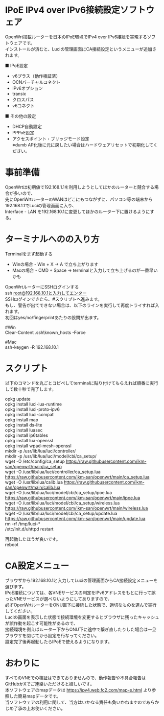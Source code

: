 # IPoE IPv4 over IPv6接続設定ソフトウェア
OpenWrt搭載ルーターを日本のIPoE環境でIPv4 over IPv6接続を実現するソフトウェアです。  
インストールが済むと、Luciの管理画面にCA接続設定というメニューが追加されます。  

■ IPoE設定
* v6プラス（動作検証済）
* OCNバーチャルコネクト
* IPv6オプション
* transix
* クロスパス
* v6コネクト

■ その他の設定
* DHCP自動設定
* PPPoE設定
* アクセスポイント・ブリッジモード設定  
※dumb AP化後に元に戻したい場合はハードウェアリセットで初期化してください。

# 事前準備
OpenWrtは初期値で192.168.1.1を利用しようとしてほかのルーターと競合する場合が多いので、  
先にOpenWrtルーターのWANはどこにもつながずに、パソコン等の端末から192.168.1.1でLuciの管理画面に入り、  
Interface - LAN を192.168.10.1に変更してほかのルーター下に置けるようにする。  

# ターミナルへのの入り方
Terminalをまず起動する  
* Winの場合 - Win + X -> A で立ち上がります  
* Macの場合 - CMD + Space -> terminalと入力して立ち上げるのが一番早いかも  

OpenWrtルーターにSSHログインする  
ssh root@192.168.10.1と入力してエンター  
SSHログインできたら、#スクリプトへ進みます。  
もし、警告が出てできない場合は、以下のラインを実行して再度トライすれば入れます。  
初回はyes/no/fingerprintあたりの設問が出ます。  

#Win  
Clear-Content .ssh\known_hosts -Force  

#Mac  
ssh-keygen -R 192.168.10.1  


# スクリプト
以下のコマンドを丸ごとコピペしてterminalに貼り付けてもらえれば順番に実行して数十秒で完了します。  

opkg update  
opkg install luci-lua-runtime  
opkg install luci-proto-ipv6  
opkg install luci-compat  
opkg install map  
opkg install ds-lite  
opkg install luasec  
opkg install ip6tables  
opkg install lua-openssl  
opkg install wpad-mesh-openssl  
mkdir -p /usr/lib/lua/luci/controller/  
mkdir -p /usr/lib/lua/luci/model/cbi/ca_setup/  
wget -O /etc/config/ca_setup https://raw.githubusercontent.com/ikm-san/openwrt/main/ca_setup  
wget -O /usr/lib/lua/luci/controller/ca_setup.lua https://raw.githubusercontent.com/ikm-san/openwrt/main/ca_setup.lua  
wget -O /usr/lib/lua/calib.lua https://raw.githubusercontent.com/ikm-san/openwrt/main/calib.lua  
wget -O /usr/lib/lua/luci/model/cbi/ca_setup/ipoe.lua https://raw.githubusercontent.com/ikm-san/openwrt/main/ipoe.lua  
wget -O /usr/lib/lua/luci/model/cbi/ca_setup/wireless.lua https://raw.githubusercontent.com/ikm-san/openwrt/main/wireless.lua  
wget -O /usr/lib/lua/luci/model/cbi/ca_setup/update.lua https://raw.githubusercontent.com/ikm-san/openwrt/main/update.lua  
rm -rf /tmp/luci-*  
/etc/init.d/uhttpd restart  

再起動したほうが良いです。  
reboot  

# CA設定メニュー
ブラウザから192.168.10.1と入力してLuciの管理画面からCA接続設定メニューを選びます。  
IPoE接続については、各VNEサービスの判定をIPv6アドレスをもとに行って誤ったVNEサービスが選べないようにしてありますので、  
必ずOpenWrtルーターをONU直下に接続した状態で、適切なものを選んで実行してください。  
Luciの画面を表示した状態で接続環境を変更するとブラウザに残ったキャッシュが誤作動を起こす可能性があるので、  
接続環境を例えばルーター下からONU下に途中で繋ぎ直したりした場合は一旦ブラウザを閉じてから設定を行なってください。  
設定完了後再起動したらIPoEで使えるようになります。  

# おわりに
すべてのVNEでの検証はできておりませんので、動作報告や不具合報告はGitHubかXでご連絡いただけると嬉しいです。  
本ソフトウェアのmapデータは https://ipv4.web.fc2.com/map-e.html より参照した簡易mapデータです。  
当ソフトウェアの利用に関して、当方はいかなる責任も負いかねますのであらかじめ了承の上お使いください。  

